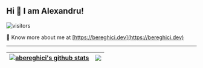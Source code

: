 ## Hi 👋 I am Alexandru! 

![visitors](https://visitor-badge.laobi.icu/badge?page_id=abereghici.abereghici)

👨 Know more about me at [https://bereghici.dev](https://bereghici.dev)

---

| <a href="https://github.com/anuraghazra/github-readme-stats"><img align="center" src="https://github-readme-stats.vercel.app/api?username=abereghici&show_icons=true&include_all_commits=true&theme=buefy&hide_border=true" alt="abereghici's github stats" /></a> | <a href="https://github.com/abereghici/github-readme-stats"><img align="center" src="https://github-readme-stats.vercel.app/api/top-langs/?username=abereghici&layout=compact&theme=buefy&hide_border=true" /></a> |
| ------------- | ------------- |
